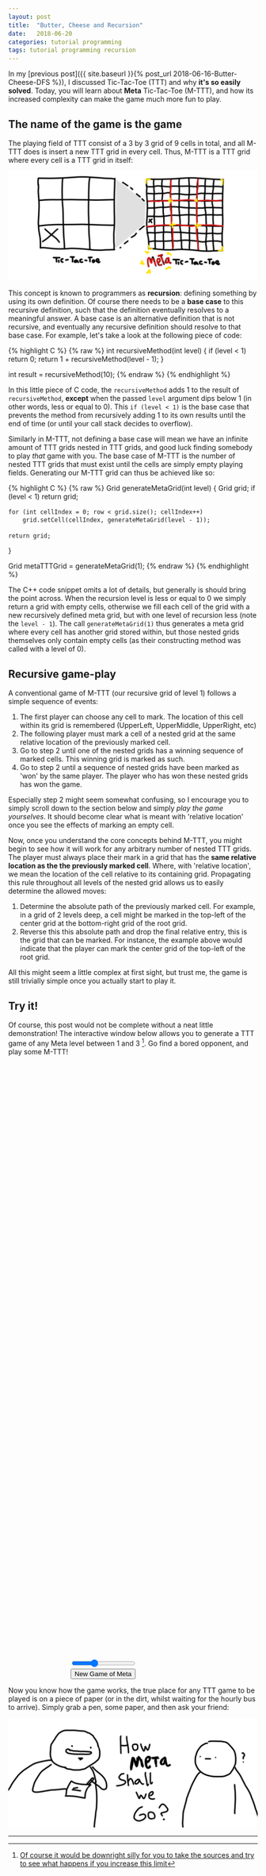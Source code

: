 ```yaml
---
layout: post
title:  "Butter, Cheese and Recursion"
date:   2018-06-20
categories: tutorial programming
tags: tutorial programming recursion
---
```


In my [previous post]({{ site.baseurl }}{% post_url 2018-06-16-Butter-Cheese-DFS %}),
I discussed Tic-Tac-Toe (TTT) and why **it's so easily solved**.
Today, you will learn about **Meta** Tic-Tac-Toe (M-TTT),
and how its increased complexity can make the game much more fun to play.

## The name of the game is the game
The playing field of TTT consist of a 3 by 3 grid of 9 cells in total, and
all M-TTT does is insert a new TTT grid in every cell. Thus, M-TTT is a TTT grid
where every cell is a TTT grid in itself:

![Meta Tic-Tac-Toe](/assets/tutorials/programming/meta-tic-tac-toe/MetaTTT.png "Meta is Meta.")

This concept is known to programmers as **recursion**: defining something by
using its own definition. Of course there needs to be a **base case** to this recursive
definition, such that the definition eventually resolves to a meaningful answer.
A base case is an alternative definition that is not recursive, and eventually any
recursive definition should resolve to that base case. For example, let's take a look
at the following piece of code:

{% highlight C %}
{% raw %}
int recursiveMethod(int level)
{
    if (level < 1)
      return 0;
    return 1 + recursiveMethod(level - 1);
}

int result = recursiveMethod(10);
{% endraw %}
{% endhighlight %}

In this little piece of C code, the `recursiveMethod` adds 1 to the result
of `recursiveMethod`, **except** when the passed `level` argument dips below 1
(in other words, less or equal to 0). This ``if (level < 1)`` is the base case
that prevents the method from recursively adding 1 to its own results until the
end of time (or until your call stack decides to overflow).

Similarly in M-TTT, not defining a base case will mean we have an infinite amount of TTT
grids nested in TTT grids, and good luck finding somebody to play _that_ game with you.
The base case of M-TTT is the number of nested TTT grids that must exist until
the cells are simply empty playing fields.
Generating our M-TTT grid can thus be achieved like so:

{% highlight C %}
{% raw %}
Grid generateMetaGrid(int level)
{
    Grid grid;
    if (level < 1)
      return grid;

    for (int cellIndex = 0; row < grid.size(); cellIndex++)
        grid.setCell(cellIndex, generateMetaGrid(level - 1));

    return grid;
}

Grid metaTTTGrid = generateMetaGrid(1);
{% endraw %}
{% endhighlight %}

The C++ code snippet omits a lot of details, but generally is should bring the point across.
When the recursion level is less or equal to 0 we simply return a grid with empty cells,
otherwise we fill each cell of the grid with a new recursively defined meta grid, but with
one level of recursion less (note the `level - 1`).
The call `generateMetaGrid(1)` thus generates a meta grid where every cell has another
grid stored within, but those nested grids themselves only contain empty cells
(as their constructing method was called with a level of 0).

## Recursive game-play
A conventional game of M-TTT (our recursive grid of level 1) follows a simple sequence of events:

1. The first player can choose any cell to mark. The location of this cell within its grid is remembered (UpperLeft, UpperMiddle, UpperRight, etc)
2. The following player must mark a cell of a nested grid at the same relative location of the previously marked cell.
3. Go to step 2 until one of the nested grids has a winning sequence of marked cells. This winning grid is marked as such.
4. Go to step 2 until a sequence of nested grids have been marked as 'won' by the same player. The player who has won these nested grids has won the game.

Especially step 2 might seem somewhat confusing, so I encourage you to simply scroll down
to the section below and simply _play the game yourselves_. It should become clear what is meant with
'relative location' once you see the effects of marking an empty cell.

Now, once you understand the core concepts behind M-TTT, you might begin to see how it
will work for any arbitrary number of nested TTT grids.
The player must always place their mark in a grid that has the **same relative location as the
the previously marked cell**. Where, with 'relative location',
we mean the location of the cell relative to its containing grid.
Propagating this rule throughout all levels of the nested grid allows us to
easily determine the allowed moves:

1. Determine the absolute path of the previously marked cell. For example,
   in a grid of 2 levels deep, a cell might be marked in the top-left of
   the center grid at the bottom-right grid of the root grid.
2. Reverse this this absolute path and drop the final relative entry,
   this is the grid that can be marked. For instance, the example above would
   indicate that the player can mark the center grid of the top-left of the
   root grid.


All this might seem a little complex at first sight, but trust me, the game
is still trivially simple once you actually start to play it.

## Try it!
Of course, this post would not be complete without a neat little demonstration!
The interactive window below allows you to generate a TTT game of any Meta level
between 1 and 3 [^1].
Go find a bored opponent, and play some M-TTT!

<style>
#grid-control {
    width: 50%;
    margin: auto;
}

#grid-container {
    display: table;
    margin: auto;
    width: 30vh;
    height: 30vh;
}

#grid-container div {
    display: grid;
    grid-template-columns: auto auto auto;
    width: 95%;
    height: 95%;
    margin: 2.5%;

    border-radius: 1vh;
    border: 1px solid rgba(0, 0, 0, 0.5);
    background-color: rgba(255, 255, 255, 0.8);
}

#grid-container div div {
    border: 1px dashed rgba(0, 0, 0, 0.5);
}

#grid-container div[mark='0'] {
    background: green;
}

#grid-container div[mark='0']:not(.enabled) {
    background-color: rgba(0, 100, 0, 1);
}

#grid-container div[mark='1'] {
    background: red;
}

#grid-container div[mark='1']:not(.enabled) {
    background-color: rgba(100, 0, 0, 1);
}

#grid-container div:not(.enabled) {
    background-color: rgba(100, 100, 100, 1);
}
</style>
<div id="grid-container"></div>
<div id="grid-control">
   <input title="Meta Level" type="range" min="1" max="4" value="2" class="slider" id="meta-level">
   <button id="new-game">New Game of Meta <span id="level-value"></span></button>
</div>
<script src="/assets/tutorials/programming/meta-tic-tac-toe/M-TTT.js"></script>

Now you know how the game works, the true place for any TTT game to
be played is on a piece of paper (or in the dirt, whilst waiting for the hourly bus to arrive).
Simply grab a pen, some paper, and then ask your friend:

![How Meta?](/assets/tutorials/programming/meta-tic-tac-toe/Comic.png "Never go more meta than 2, in my opinion.")

---

[^1]: [Of course it would be downright silly for you to take the sources and try to see what happens if you increase this limit](https://github.com/LucvandenBrand/MetaTTT)
